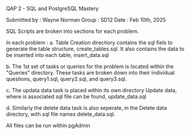 QAP 2 - SQL and PostgreSQL Mastery

Submitted by : Wayne Norman
Group :  SD12 
Date :  Feb 10th, 2025



SQL Scripts are broken into sections for each problem. 

In each problem : 
a. Table Creation directiory contains the sql fiels to generate the table structure, create_tables.sql.
   It also contains the data to be inserted into each table, insert_data.sql

b. The 1st set of tasks or queries for the problem is located within the "Queries" directory. These tasks are broken down into their individual questions, query1.sql, query2.sql, and query3.sql.

c. The updata data task is placed within its own directory Update data, where is associated sql file can be found, update_data.sql

d. Similarly the delete data task is also seperate, in the Delete data directory, with sql file names delete_data.sql. 


All files can be run within pgAdmin
